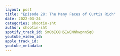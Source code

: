 ```yaml
---
layout: post
title: "Episode 28: The Many Faces of Curtis Rich"
date: 2022-03-24
categories: shootin-sht
author: shootin-sht
spotify_track_id: 5mObIC8HSIwENNhwpnn5q0
youtube_video_id: 
apple_track_id: 
youtube_metadata: 
---
```

